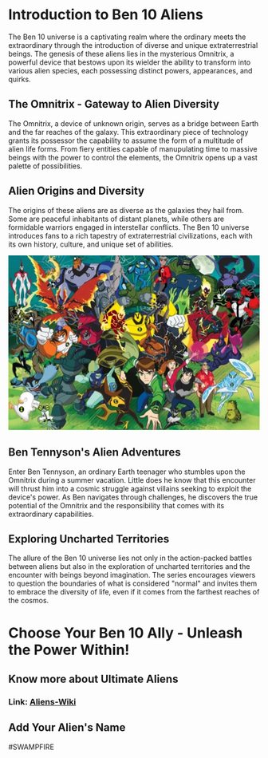 # Introduction to Ben 10 Aliens

The Ben 10 universe is a captivating realm where the ordinary meets the extraordinary through the introduction of diverse and unique extraterrestrial beings. The genesis of these aliens lies in the mysterious Omnitrix, a powerful device that bestows upon its wielder the ability to transform into various alien species, each possessing distinct powers, appearances, and quirks.

## The Omnitrix - Gateway to Alien Diversity

The Omnitrix, a device of unknown origin, serves as a bridge between Earth and the far reaches of the galaxy. This extraordinary piece of technology grants its possessor the capability to assume the form of a multitude of alien life forms. From fiery entities capable of manupulating time to massive beings with the power to control the elements, the Omnitrix opens up a vast palette of possibilities.

## Alien Origins and Diversity

The origins of these aliens are as diverse as the galaxies they hail from. Some are peaceful inhabitants of distant planets, while others are formidable warriors engaged in interstellar conflicts. The Ben 10 universe introduces fans to a rich tapestry of extraterrestrial civilizations, each with its own history, culture, and unique set of abilities.

![infinity](https://raw.githubusercontent.com/nandan645/GitHeroMedia/main/ultimate_aliens.webp)

## Ben Tennyson's Alien Adventures

Enter Ben Tennyson, an ordinary Earth teenager who stumbles upon the Omnitrix during a summer vacation. Little does he know that this encounter will thrust him into a cosmic struggle against villains seeking to exploit the device's power. As Ben navigates through challenges, he discovers the true potential of the Omnitrix and the responsibility that comes with its extraordinary capabilities.

## Exploring Uncharted Territories

The allure of the Ben 10 universe lies not only in the action-packed battles between aliens but also in the exploration of uncharted territories and the encounter with beings beyond imagination. The series encourages viewers to question the boundaries of what is considered "normal" and invites them to embrace the diversity of life, even if it comes from the farthest reaches of the cosmos.

# Choose Your Ben 10 Ally - Unleash the Power Within!
## Know more about Ultimate Aliens
### Link: [Aliens-Wiki](https://ben10.fandom.com/wiki/Ben_10:_Ultimate_Alien) 

## Add Your Alien's Name

#SWAMPFIRE